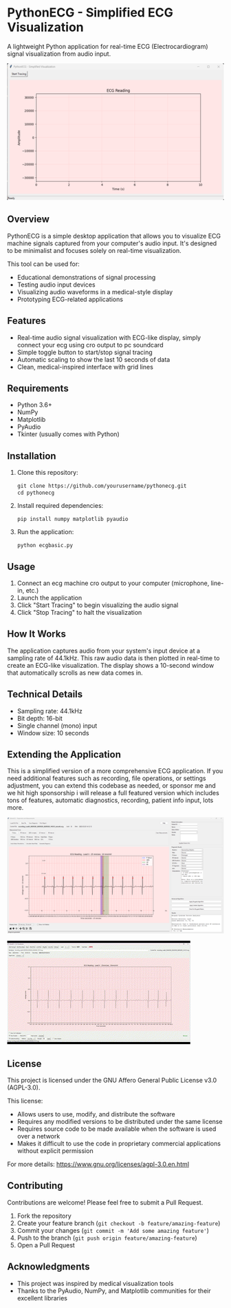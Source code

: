 # PythonECG - Simplified ECG Visualization

A lightweight Python application for real-time ECG (Electrocardiogram) signal visualization from audio input.

![PythonECG Screenshot](https://github.com/benb0jangles/pythonecg/blob/main/Screenshot%202025-04-02%20232224.png)

## Overview

PythonECG is a simple desktop application that allows you to visualize ECG machine signals captured from your computer's audio input. It's designed to be minimalist and focuses solely on real-time visualization.

This tool can be used for:
- Educational demonstrations of signal processing
- Testing audio input devices
- Visualizing audio waveforms in a medical-style display
- Prototyping ECG-related applications

## Features

- Real-time audio signal visualization with ECG-like display, simply connect your ecg using cro output to pc soundcard
- Simple toggle button to start/stop signal tracing
- Automatic scaling to show the last 10 seconds of data
- Clean, medical-inspired interface with grid lines

## Requirements

- Python 3.6+
- NumPy
- Matplotlib
- PyAudio
- Tkinter (usually comes with Python)

## Installation

1. Clone this repository:
   ```
   git clone https://github.com/yourusername/pythonecg.git
   cd pythonecg
   ```

2. Install required dependencies:
   ```
   pip install numpy matplotlib pyaudio
   ```

3. Run the application:
   ```
   python ecgbasic.py
   ```

## Usage

1. Connect an ecg machine cro output to your computer (microphone, line-in, etc.)
2. Launch the application
3. Click "Start Tracing" to begin visualizing the audio signal
4. Click "Stop Tracing" to halt the visualization

## How It Works

The application captures audio from your system's input device at a sampling rate of 44.1kHz. This raw audio data is then plotted in real-time to create an ECG-like visualization. The display shows a 10-second window that automatically scrolls as new data comes in.

## Technical Details

- Sampling rate: 44.1kHz
- Bit depth: 16-bit
- Single channel (mono) input
- Window size: 10 seconds

## Extending the Application

This is a simplified version of a more comprehensive ECG application. If you need additional features such as recording, file operations, or settings adjustment, you can extend this codebase as needed, or sponsor me and we hit high sponsorship i will release a full featured version which includes tons of features, automatic diagnostics, recording, patient info input, lots more.

![PythonECG Screenshot](https://github.com/benb0jangles/pythonecg/blob/main/Screenshot%202025-03-29%20182736.png)

![pythonecg gif](https://github.com/benb0jangles/pythonecg/blob/main/ecg.gif)
## License

This project is licensed under the GNU Affero General Public License v3.0 (AGPL-3.0).

This license:
- Allows users to use, modify, and distribute the software
- Requires any modified versions to be distributed under the same license
- Requires source code to be made available when the software is used over a network
- Makes it difficult to use the code in proprietary commercial applications without explicit permission

For more details: https://www.gnu.org/licenses/agpl-3.0.en.html

## Contributing

Contributions are welcome! Please feel free to submit a Pull Request.

1. Fork the repository
2. Create your feature branch (`git checkout -b feature/amazing-feature`)
3. Commit your changes (`git commit -m 'Add some amazing feature'`)
4. Push to the branch (`git push origin feature/amazing-feature`)
5. Open a Pull Request

## Acknowledgments

- This project was inspired by medical visualization tools
- Thanks to the PyAudio, NumPy, and Matplotlib communities for their excellent libraries
